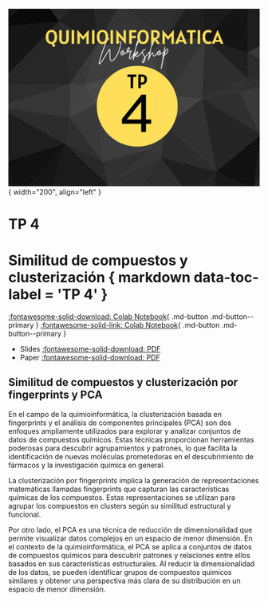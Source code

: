 ![Image](img/6.png){ width="200", align="left" }

# **TP 4**
# Similitud de compuestos y clusterización { markdown data-toc-label = 'TP 4' }


[:fontawesome-solid-download: Colab Notebook](material/Trabajo_Practico_4.ipynb){ .md-button .md-button--primary }
[:fontawesome-solid-link: Colab Notebook](https://drive.google.com/file/d/1xHujxg8cj_m-5xa41sN4ULatgxgop424/view?usp=sharing){ .md-button .md-button--primary }


* Slides [:fontawesome-solid-download: PDF](material/TP4.pdf)
* Paper [:fontawesome-solid-download: PDF](material/Safizadeh(2021).pdf)

## Similitud de compuestos y clusterización por fingerprints y PCA

En el campo de la quimioinformática, la clusterización basada en fingerprints y el análisis de componentes principales (PCA) son dos enfoques ampliamente utilizados para explorar y analizar conjuntos de datos de compuestos químicos. Estas técnicas proporcionan herramientas poderosas para descubrir agrupamientos y patrones, lo que facilita la identificación de nuevas moléculas prometedoras en el descubrimiento de fármacos y la investigación química en general.

La clusterización por fingerprints implica la generación de representaciones matemáticas llamadas fingerprints que capturan las características químicas de los compuestos. Estas representaciones se utilizan para agrupar los compuestos en clusters según su similitud estructural y funcional.

Por otro lado, el PCA es una técnica de reducción de dimensionalidad que permite visualizar datos complejos en un espacio de menor dimensión. En el contexto de la quimioinformática, el PCA se aplica a conjuntos de datos de compuestos químicos para descubrir patrones y relaciones entre ellos basados en sus características estructurales. Al reducir la dimensionalidad de los datos, se pueden identificar grupos de compuestos químicos similares y obtener una perspectiva más clara de su distribución en un espacio de menor dimensión.